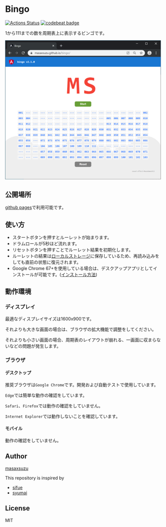 # Bingo

[![Actions Status](https://github.com/masaxsuzu/bingo/workflows/CI/CD/badge.svg)](https://github.com/masaxsuzu/bingo/actions) [![codebeat badge](https://codebeat.co/badges/d7f6198a-5fd2-4955-85fd-5c4bc1f6a6da)](https://codebeat.co/projects/github-com-masaxsuzu-bingo-master)

1から111までの数を周期表上に表示するビンゴです。

![bingo](./assets/play.png)

## 公開場所

[github pages](https://masaxsuzu.github.io/bingo/index.html)で利用可能です。

## 使い方

- スタートボタンを押すとルーレットが始まります。
- ドラムロールが5秒ほど流れます。 
- リセットボタンを押すことでルーレット結果を初期化します。  
- ルーレットの結果は[ローカルストレージ](https://developer.mozilla.org/ja/docs/Web/API/Window/localStorage)に保存しているため、再読み込みをしても直前の状態に復元されます。  
- Google Chrome 67+を使用している場合は、デスクアップアプリとしてインストールが可能です。([インストール方法](./docs/install.md))

## 動作環境

### ディスプレイ

最適なディスプレイサイズは1600x900です。

それよりも大きな画面の場合は、ブラウザの拡大機能で調整をしてください。

それよりも小さい画面の場合、周期表のレイアウトが崩れる、一画面に収まらないなどの問題が発生します。

### ブラウザ

#### デスクトップ

推奨ブラウザは```Google Chrome```です。開発および自動テストで使用しています。

```Edge```では簡単な動作の確認をしています。

```Safari```、```Firefox```では動作の確認をしていません。

```Internet Explorer```では動作しないことを確認しています。

#### モバイル

動作の確認をしていません。

## Author

[masaxsuzu](https://github.com/masaxsuzu)

This repository is inspired by 

- [sifue](https://github.com/sifue/partybingo)
- [syumai](https://github.com/syumai/partybingo)

## License

MIT
